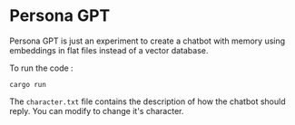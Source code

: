 # Persona GPT

Persona GPT is just an experiment to create a chatbot with memory using embeddings in flat files instead of a vector database.

To run the code :
```
cargo run
```

The `character.txt` file contains the description of how the chatbot should reply. You can modify to change it's character.

